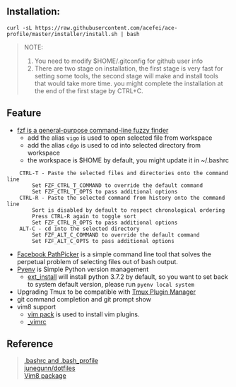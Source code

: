 ## Installation:
```
curl -sL https://raw.githubusercontent.com/acefei/ace-profile/master/installer/install.sh | bash
```
> NOTE:
> 1. You need to modify $HOME/.gitconfig for github user info 
> 2. There are two stage on installation, the first stage is very fast for setting some tools, the second stage will make and install tools that would take more time.
  you might complete the installation at the end of the first stage by CTRL+C.


## Feature
- [fzf is a general-purpose command-line fuzzy finder](https://github.com/junegunn/fzf)  
  - add the alias `vigo` is used to open selected file from workspace
  - add the alias `cdgo` is used to cd into selected directory from workspace
  - the workspace is $HOME by default, you might update it in ~/.bashrc
```
    CTRL-T - Paste the selected files and directories onto the command line
        Set FZF_CTRL_T_COMMAND to override the default command
        Set FZF_CTRL_T_OPTS to pass additional options
    CTRL-R - Paste the selected command from history onto the command line
        Sort is disabled by default to respect chronological ordering
        Press CTRL-R again to toggle sort
        Set FZF_CTRL_R_OPTS to pass additional options
    ALT-C - cd into the selected directory
        Set FZF_ALT_C_COMMAND to override the default command
        Set FZF_ALT_C_OPTS to pass additional options
```
    
- [Facebook PathPicker](https://github.com/facebook/PathPicker) is a simple command line tool that solves the perpetual problem of selecting files out of bash output.
- [Pyenv](https://github.com/pyenv/pyenv) is Simple Python version management
  - [ext_install](https://github.com/acefei/ace-profile/blob/master/installer/ext_install) will install python 3.7.2 by default, so you want to set back to system default version, please run `pyenv local system`
- Upgrading Tmux to be compatible with [Tmux Plugin Manager](https://github.com/tmux-plugins/tpm)
- git command completion and git prompt show
- vim8 support 
   - [vim pack](https://github.com/acefei/ace-profile/blob/master/utility/vim_pack) is used to install vim plugins.
   - [_vimrc](https://github.com/acefei/ace-profile/blob/master/vimrcs/_vimrc)
    
## Reference
> [.bashrc and .bash_profile](http://tldp.org/LDP/abs/html/sample-bashrc.html)<br>
> [junegunn/dotfiles](https://github.com/junegunn/dotfiles)<br>
> [Vim8 package](https://vi.stackexchange.com/a/11733)<br>
